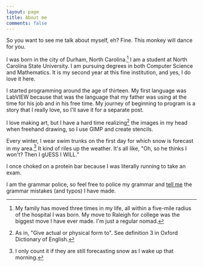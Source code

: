 ```yaml
---
layout: page
title: About me
comments: false
---
```


So you want to see me talk about myself, eh? Fine. This monkey will dance for you.

I was born in the city of Durham, North Carolina.[^1] I am a student at North Carolina State University. I am pursuing degrees in both Computer Science and Mathematics. It is my second year at this fine institution, and yes, I do love it here.

I started programming around the age of thirteen. My first language was LabVIEW because that was the language that my father was using at the time for his job and in his free time. My journey of beginning to program is a story that I really love, so I'll save it for a separate post.

I love making art, but I have a hard time realizing[^3] the images in my head when freehand drawing, so I use GIMP and create stencils.

Every winter, I wear swim trunks on the first day for which snow is forecast in my area.[^2] It kind of riles up the weather. It's all like, "Oh, so he thinks I won't? Then I gUESS I WILL."

I once choked on a protein bar because I was literally running to take an exam.

I am the grammar police, so feel free to police my grammar and [tell me](https://docs.google.com/forms/d/19Q3QpoSNBT4IWoQ1d1umCOBJtBm3xwNXTOylre6LKus/viewform) the grammar mistakes (and typos) I have made.

[^1]: My family has moved three times in my life, all within a five-mile radius of the hospital I was born. My move to Raleigh for college was the biggest move I have ever made. I'm just a regular nomad.

[^2]: I only count it if they are still forecasting snow as I wake up that morning.

[^3]: As in, "Give actual or physical form to". See definition 3 in Oxford Dictionary of English.